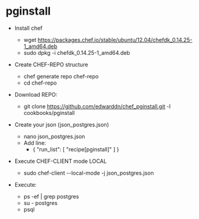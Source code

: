 # pginstall

 - Install chef
	- wget https://packages.chef.io/stable/ubuntu/12.04/chefdk_0.14.25-1_amd64.deb
	- sudo dpkg -i chefdk_0.14.25-1_amd64.deb

 - Create CHEF-REPO structure
	- chef generate repo chef-repo
	- cd chef-repo

 - Download REPO: 
	- git clone https://github.com/edwarddn/chef_pginstall.git -l cookbooks/pginstall

 - Create your json (json_postgres.json)
 	- nano json_postgres.json
	- Add line: 
		-  {   "run_list": [ "recipe[pginstall]" ] } 

 - Execute CHEF-CLIENT mode LOCAL
	- sudo chef-client --local-mode -j json_postgres.json


 - Execute:
	- ps -ef | grep postgres
	- su - postgres
	- psql


